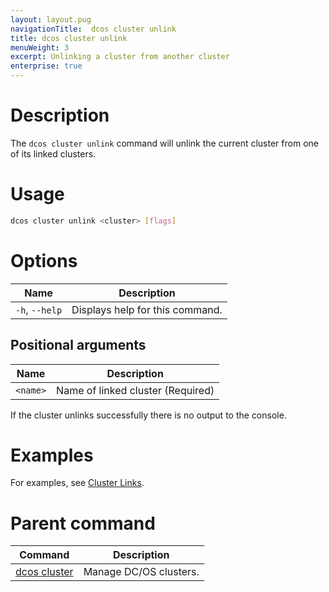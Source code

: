 ```yaml
---
layout: layout.pug
navigationTitle:  dcos cluster unlink
title: dcos cluster unlink
menuWeight: 3
excerpt: Unlinking a cluster from another cluster
enterprise: true
---
```


# Description
The `dcos cluster unlink` command will unlink the current cluster from one of its linked clusters.

# Usage

```bash
dcos cluster unlink <cluster> [flags]
```
# Options

| Name | Description |
|---------|-------------|
| `-h`, `--help`     |  Displays help for this command. |


## Positional arguments

| Name |  Description |
|---------|-------------|
| `<name>`   | Name of linked cluster (Required) |

If the cluster unlinks successfully there is no output to the console.


# Examples
For examples, see [Cluster Links](/mesosphere/dcos/2.0/administering-clusters/multiple-clusters/cluster-links/).

# Parent command

| Command | Description |
|---------|-------------|
| [dcos cluster](/mesosphere/dcos/2.0/cli/command-reference/dcos-cluster/) | Manage DC/OS clusters. |
